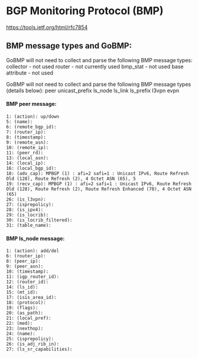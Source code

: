 # BGP Monitoring Protocol (BMP)

https://tools.ietf.org/html/rfc7854

## BMP message types and GoBMP:
GoBMP will not need to collect and parse the following BMP message types:
collector - not used
router - not currently used
bmp_stat - not used
base attribute - not used

GoBMP will not need to collect and parse the following BMP message types (details below):
peer
unicast_prefix 
ls_node
ls_link
ls_prefix
l3vpn
evpn

#### BMP peer message:
```
1: (action): up/down
5: (name): 
6: (remote_bgp_id): 
7: (router_ip): 
8: (timestamp): 
9: (remote_asn): 
10: (remote_ip): 
11: (peer_rd): 
13: (local_asn): 
14: (local_ip): 
16: (local_bgp_id):
18: (adv_cap): MPBGP (1) : afi=2 safi=1 : Unicast IPv6, Route Refresh Old (128), Route Refresh (2), 4 Octet ASN (65), 5
19: (recv_cap): MPBGP (1) : afi=2 safi=1 : Unicast IPv6, Route Refresh Old (128), Route Refresh (2), Route Refresh Enhanced (70), 4 Octet ASN (65) 
26: (is_l3vpn): 
27: (isprepolicy): 
28: (is_ipv4): 
29: (is_locrib): 
30: (is_locrib_filtered): 
31: (table_name): 
```

#### BMP ls_node message:
```
1: (action): add/del
6: (router_ip): 
8: (peer_ip): 
9: (peer_asn):
10: (timestamp): 
11: (igp_router_id): 
12: (router_id): 
14: (ls_id): 
15: (mt_id): 
17: (isis_area_id): 
18: (protocol): 
19: (flags): 
20: (as_path): 
21: (local_pref): 
22: (med): 
23: (nexthop): 
24: (name): 
25: (isprepolicy): 
26: (is_adj_rib_in): 
27: (ls_sr_capabilities):
```



